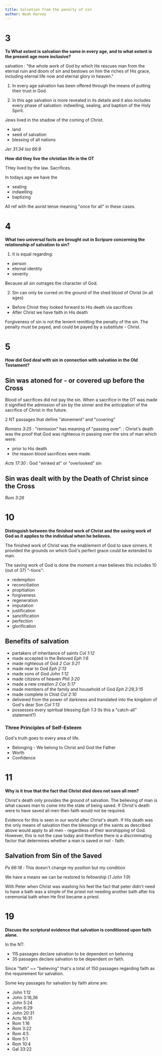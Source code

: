 ```yaml
---
title: Salvation from the penalty of sin
author: Noah Harvey
---
```


# 3
__To What extent is salvation the same in every age, and to what extent is the present age more inclusive?__

salvation
: "the whole work of God by which He rescues man from the eternal ruin and doom
of sin and bestows on him the riches of His grace, including eternal life now
and eternal glory in heaven."

1. In every age salvation has been offered through the means of putting their
   trust in God

2. In this age salvation is more revealed in its details and it also includes
   every phase of salvation: indwelling, sealing, and baptism of the Holy
   Spirit.

Jews lived in the shadow of the coming of Christ.

* land
* seed of salvation
* blessing of all nations

_Jer 31:34_
_Isa 66:8_

__How did they live the christian life in the OT__

THey lived by the law. 
Sacrifices.

In todays age we have the 

* sealing
* indwelling
* baptizing
 
All ref with the aorist tense meaning "once for all" in these cases.

# 4

__What two universal facts are brought out in Scripure concerning the
relationship of salvation to sin?__

1. It is equal regarding:

  * person 
  * eternal identity
  * severity

Because all sin outrages the character of God.

2. Sin can only be curred on the ground of the shed blood of Christ (in all
   ages)

  * Before Christ they looked forward to His death via sacrifices
  * After Christ we have faith in His death

Forgiveness of sin is not the lenient remitting the penalty of the sin. The
penalty must be payed, and could be payed by a substitute - Christ.

# 5
__How did God deal with sin in connection with salvation in the Old Testament?__

## Sin was atoned for - or covered up before the Cross

Blood of sacrifices did not pay the sin. When a sacrifice in the OT was made it
signified the admission of sin by the sinner and the anticipation of the
sacrifice of Christ in the future.

2 NT passages that define "atonement" and "covering"

_Romans 3:25_
: "remission" has meaning of "passing over". 
: Christ's death was the proof that God was righteous in passing over the sins 
of man which were:
  * prior to His death 
  * the reason blood sacrifices were made.

_Acts 17:30_
: God "winked at" or "overlooked" sin

## Sin was dealt with by the Death of Christ since the Cross

_Rom 3:26_ 


# 10

__Distinguish between the finished work of Christ and the saving work of God as
it applies to the individual when he believes.__

The finished work of Christ was the enablement of God to save sinners. It
provided the grounds on which God's perfect grace could be extended to man. 

The saving work of God is done the moment a man believes this includes 10 (out
of 37)
"-tions":

* redemption
* reconciliation
* propitiation
* forgiveness
* regeneration
* imputation
* justification
* sanctification
* perfection
* glorification

## Benefits of salvation

* partakers of inheritance of saints _Col 1:12_
* made accepted in the Beloved _Eph 1:6_
* made righteous of God _2 Cor 5:21_
* made near to God _Eph 2:13_
* made sons of God _John 1:12_
* made citizens of heaven _Phil 3:20_
* made a new creation _2 Cor 5:17_
* made members of the family and household of God _Eph 2:29,3:15_
* made complete in Chist _Col 2:10_
* delivered from the power of darkness and translated into the kingdom of God's
    dear Son _Col 1:13_
* possesses every spiritual blessing _Eph 1:3_ (Is this a "catch-all"
    statement?)

### Three Principles of Self-Esteem

God's truth goes to every area of life.

* Belonging - We belong to Christ and God the Father
* Worth
* Confidence


# 11
__Why is it true that the fact that Christ died does not save all men?__

Christ's death only provides the ground of salvation. The believing of man is
what causes man to come into the state of being saved. If Christ's death were
to have saved all men then faith would not be required. 

Evidence for this is seen in our world after Christ's death. If His death was
the only means of salvation then the blessings of the saints as described above
would apply to all men - regardless of their worshipping of God. However, this
is not the case today and therefore there is a discriminating factor that
determines whether a man is saved or not - faith.

## Salvation from Sin of the Saved

<righteousness diagram>

_Ps 66:18_
: This doesn't change my position but my condition

We have a means we can be restored to fellowship (_1 John 1:9_)

With Peter when Christ was washing his feet the fact that peter didn't need to
have a bath was a simple of the priest not needing another bath after his
ceremonial bath when He first became a priest.

# 19 
__Discuss the scriptural evidence that salvation is conditioned upon faith alone.__

In the NT: 

* 115 passages declare salvation to be dependent on believing
* 35 passages declare salvation to be dependent on faith.

Since "fath" ~= "believing" that's a total of 150 passages regarding faith as
the requirement for salvation.

Some key passages for salvation by faith alone are:

* John 1:12
* John 3:16,36
* John 5:24
* John 6:29
* John 20:31
* Acts 16:31
* Rom 1:16
* Rom 3:22
* Rom 4:5
* Rom 5:1
* Rom 10:4
* Gal 33:22
